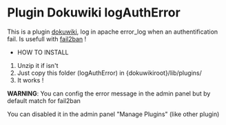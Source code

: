 Plugin Dokuwiki logAuthError
=====

This is a plugin [dokuwiki](https://github.com/splitbrain/dokuwiki "DokuWiki is a standards compliant, simple to use Wiki, mainly aimed at creating documentation of any kind."), log in apache error_log when an authentification fail.
Is usefull with [fail2ban](https://github.com/fail2ban/fail2ban "Fail2Ban scans log files like /var/log/pwdfail and bans IP that makes too many password failures.") !

* HOW TO INSTALL

1. Unzip it if isn't 
2. Just copy this folder (logAuthError) in {dokuwikiroot}/lib/plugins/
3. It works !

**WARNING**: You can config the error message in the admin panel but by default match for fail2ban

You can disabled it in the admin panel "Manage Plugins" (like other plugin)
